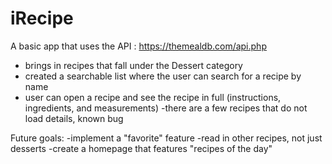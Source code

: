 # iRecipe

A basic app that uses the API : https://themealdb.com/api.php

- brings in recipes that fall under the Dessert category
- created a searchable list where the user can search for a recipe by name
- user can open a recipe and see the recipe in full (instructions, ingredients, and measurements)
    -there are a few recipes that do not load details, known bug

Future goals:
-implement a "favorite" feature 
-read in other recipes, not just desserts 
-create a homepage that features "recipes of the day" 
